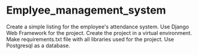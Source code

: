 # Emplyee_management_system
Create a simple listing for the employee's attendance system. Use Django Web Framework for the project. Create the project in a virtual environment. Make requirements.txt file with all libraries used for the project. Use Postgresql as a database.
